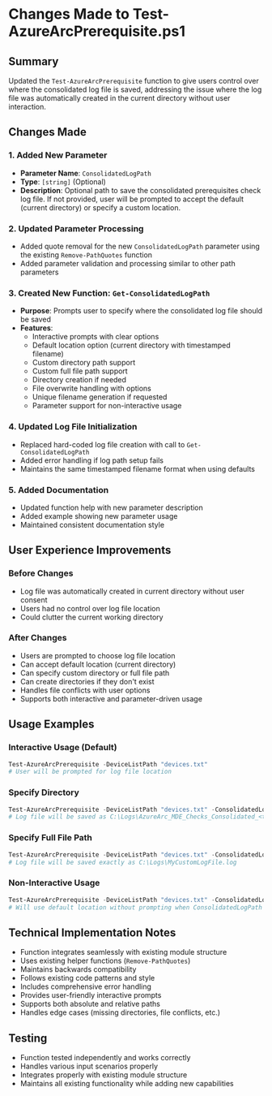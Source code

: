 # Changes Made to Test-AzureArcPrerequisite.ps1

## Summary
Updated the `Test-AzureArcPrerequisite` function to give users control over where the consolidated log file is saved, addressing the issue where the log file was automatically created in the current directory without user interaction.

## Changes Made

### 1. Added New Parameter
- **Parameter Name**: `ConsolidatedLogPath`
- **Type**: `[string]` (Optional)
- **Description**: Optional path to save the consolidated prerequisites check log file. If not provided, user will be prompted to accept the default (current directory) or specify a custom location.

### 2. Updated Parameter Processing
- Added quote removal for the new `ConsolidatedLogPath` parameter using the existing `Remove-PathQuotes` function
- Added parameter validation and processing similar to other path parameters

### 3. Created New Function: `Get-ConsolidatedLogPath`
- **Purpose**: Prompts user to specify where the consolidated log file should be saved
- **Features**:
  - Interactive prompts with clear options
  - Default location option (current directory with timestamped filename)
  - Custom directory path support
  - Custom full file path support
  - Directory creation if needed
  - File overwrite handling with options
  - Unique filename generation if requested
  - Parameter support for non-interactive usage

### 4. Updated Log File Initialization
- Replaced hard-coded log file creation with call to `Get-ConsolidatedLogPath`
- Added error handling if log path setup fails
- Maintains the same timestamped filename format when using defaults

### 5. Added Documentation
- Updated function help with new parameter description
- Added example showing new parameter usage
- Maintained consistent documentation style

## User Experience Improvements

### Before Changes
- Log file was automatically created in current directory without user consent
- Users had no control over log file location
- Could clutter the current working directory

### After Changes  
- Users are prompted to choose log file location
- Can accept default location (current directory)
- Can specify custom directory or full file path
- Can create directories if they don't exist
- Handles file conflicts with user options
- Supports both interactive and parameter-driven usage

## Usage Examples

### Interactive Usage (Default)
```powershell
Test-AzureArcPrerequisite -DeviceListPath "devices.txt"
# User will be prompted for log file location
```

### Specify Directory
```powershell
Test-AzureArcPrerequisite -DeviceListPath "devices.txt" -ConsolidatedLogPath "C:\Logs"
# Log file will be saved as C:\Logs\AzureArc_MDE_Checks_Consolidated_<timestamp>.log
```

### Specify Full File Path
```powershell
Test-AzureArcPrerequisite -DeviceListPath "devices.txt" -ConsolidatedLogPath "C:\Logs\MyCustomLogFile.log"
# Log file will be saved exactly as C:\Logs\MyCustomLogFile.log
```

### Non-Interactive Usage
```powershell
Test-AzureArcPrerequisite -DeviceListPath "devices.txt" -ConsolidatedLogPath "" -Force
# Will use default location without prompting when ConsolidatedLogPath is empty
```

## Technical Implementation Notes
- Function integrates seamlessly with existing module structure
- Uses existing helper functions (`Remove-PathQuotes`)
- Maintains backwards compatibility
- Follows existing code patterns and style
- Includes comprehensive error handling
- Provides user-friendly interactive prompts
- Supports both absolute and relative paths
- Handles edge cases (missing directories, file conflicts, etc.)

## Testing
- Function tested independently and works correctly
- Handles various input scenarios properly
- Integrates properly with existing module structure
- Maintains all existing functionality while adding new capabilities
